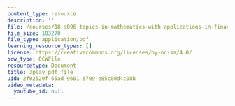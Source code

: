 ```yaml
---
content_type: resource
description: ''
file: /courses/18-s096-topics-in-mathematics-with-applications-in-finance-fall-2013/2f02529f65ad96016709e85c00d4c08b_aga-Tak3c3M.pdf
file_size: 103270
file_type: application/pdf
learning_resource_types: []
license: https://creativecommons.org/licenses/by-nc-sa/4.0/
ocw_type: OCWFile
resourcetype: Document
title: 3play pdf file
uid: 2f02529f-65ad-9601-6709-e85c00d4c08b
video_metadata:
  youtube_id: null
---
```


